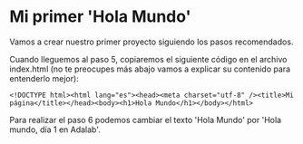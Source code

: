 # Mi primer 'Hola Mundo'

Vamos a crear nuestro primer proyecto siguiendo los pasos recomendados.

Cuando lleguemos al paso 5, copiaremos el siguiente código en el archivo index.html (no te preocupes más abajo vamos a explicar su contenido para entenderlo mejor):

`<!DOCTYPE html><html lang="es"><head><meta charset="utf-8" /><title>Mi página</title></head><body><h1>Hola Mundo</h1></body></html>`

Para realizar el paso 6 podemos cambiar el texto 'Hola Mundo' por 'Hola mundo, día 1 en Adalab'.
